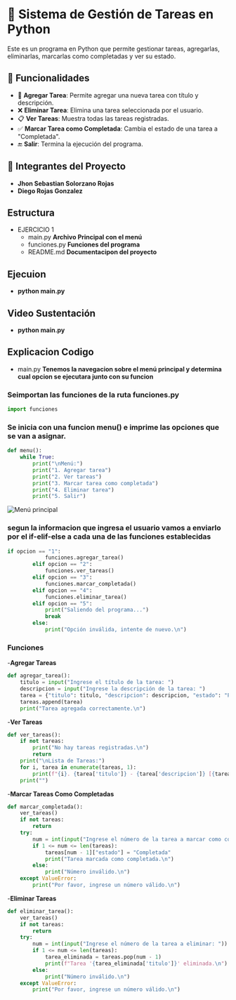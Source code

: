 # 📌 Sistema de Gestión de Tareas en Python

Este es un programa en Python que permite gestionar tareas, agregarlas, eliminarlas, marcarlas como completadas y ver su estado.

## 🚀 Funcionalidades

- 📝 **Agregar Tarea**: Permite agregar una nueva tarea con título y descripción.
- ❌ **Eliminar Tarea**: Elimina una tarea seleccionada por el usuario.
- 📋 **Ver Tareas**: Muestra todas las tareas registradas.
- ✅ **Marcar Tarea como Completada**: Cambia el estado de una tarea a "Completada".
- 🔚 **Salir**: Termina la ejecución del programa.

## 🦾 Integrantes del Proyecto

- **Jhon Sebastian Solorzano Rojas**
- **Diego Rojas Gonzalez** 

## Estructura
- EJERCICIO 1
    - main.py **Archivo Principal con el menú**
    - funciones.py **Funciones del programa** 
    - README.md **Documentacipon del proyecto**

## Ejecuion
- **python main.py**

## Video Sustentación
- **python main.py**

## Explicacion Codigo

- main.py **Tenemos la navegacion sobre el menú principal y determina cual opcion se ejecutara junto con su funcion**

### Seimportan las funciones de la ruta funciones.py
```python
import funciones
```

### Se inicia con una funcion menu() e imprime las opciones que se van a asignar.
```python
def menu():
    while True:
        print("\nMenú:")
        print("1. Agregar tarea")
        print("2. Ver tareas")
        print("3. Marcar tarea como completada")
        print("4. Eliminar tarea")
        print("5. Salir")
```
![Menú principal](Resources/Images_Readme/Menú.JPG)

### segun la informacion que ingresa el usuario vamos a enviarlo por el if-elif-else a cada una de las funciones establecidas
```python
if opcion == "1":
            funciones.agregar_tarea()
        elif opcion == "2":
            funciones.ver_tareas()
        elif opcion == "3":
            funciones.marcar_completada()
        elif opcion == "4":
            funciones.eliminar_tarea()
        elif opcion == "5":
            print("Saliendo del programa...")
            break
        else:
            print("Opción inválida, intente de nuevo.\n")
```
### Funciones
-**Agregar Tareas**
```python
def agregar_tarea():
    titulo = input("Ingrese el título de la tarea: ")
    descripcion = input("Ingrese la descripción de la tarea: ")
    tarea = {"titulo": titulo, "descripcion": descripcion, "estado": "Pendiente"}
    tareas.append(tarea)
    print("Tarea agregada correctamente.\n")
```

-**Ver Tareas**
```python
def ver_tareas():
    if not tareas:
        print("No hay tareas registradas.\n")
        return
    print("\nLista de Tareas:")
    for i, tarea in enumerate(tareas, 1):
        print(f"{i}. {tarea['titulo']} - {tarea['descripcion']} [{tarea['estado']}]")
    print("")
```

-**Marcar Tareas Como Completadas**
```python
def marcar_completada():
    ver_tareas()
    if not tareas:
        return
    try:
        num = int(input("Ingrese el número de la tarea a marcar como completada: "))
        if 1 <= num <= len(tareas):
            tareas[num - 1]["estado"] = "Completada"
            print("Tarea marcada como completada.\n")
        else:
            print("Número inválido.\n")
    except ValueError:
        print("Por favor, ingrese un número válido.\n")
```

-**Eliminar Tareas**
```python
def eliminar_tarea():
    ver_tareas()
    if not tareas:
        return
    try:
        num = int(input("Ingrese el número de la tarea a eliminar: "))
        if 1 <= num <= len(tareas):
            tarea_eliminada = tareas.pop(num - 1)
            print(f"Tarea '{tarea_eliminada['titulo']}' eliminada.\n")
        else:
            print("Número inválido.\n")
    except ValueError:
        print("Por favor, ingrese un número válido.\n")
```